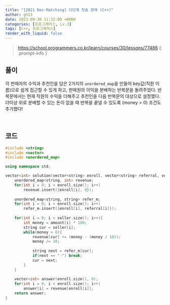```yaml
---
title: "[2021 Dev-Matching] 다단계 칫솔 판매 (C++)"
author: gh13
date: 2023-09-30 11:32:00 +0800
categories: [프로그래머스, Lv.3]
tags: [C++, 프로그래머스]
render_with_liquid: false
---
```


> <https://school.programmers.co.kr/learn/courses/30/lessons/77486>
{: .prompt-info }

## 풀이

각 판매자의 수익과 추천인을 담은 2가지의 `unordered_map`을 만들어 key값(직원 이름)으로 쉽게 접근할 수 있게 하고, 판매원의 이익을 분배하는 반복문을 돌려주었다. 반복문에서는 현재 직원의 수익을 더해주고 추천인을 다음 반복문의 대상으로 설정했다. 더이상 위로 분배할 수 있는 돈이 없을 때 반복을 끝낼 수 있도록 (money > 0) 조건도 추가했다!

<br/>

## 코드

```cpp
#include <string>
#include <vector>
#include <unordered_map>

using namespace std;

vector<int> solution(vector<string> enroll, vector<string> referral, vector<string> seller, vector<int> amount) {
    unordered_map<string, int> revenue;
    for(int i = 0; i < enroll.size(); i++)
        revenue.insert({enroll[i], 0});
    
    unordered_map<string, string> refer_m;
    for(int i = 0; i < enroll.size(); i++)
        refer_m.insert({enroll[i], referral[i]});
    
    for(int i = 0; i < seller.size(); i++){
        int money = amount[i] * 100;
        string cur = seller[i];
        while(money > 0){
            revenue[cur] += (money - (money / 10));
            money /= 10;
            
            string next = refer_m[cur];
            if(next == "-") break;
            cur = next;
        }
    }
    
    vector<int> answer(enroll.size(), 0);
    for(int i = 0; i < enroll.size(); i++)
        answer[i] = revenue[enroll[i]];
    return answer;
}
```
